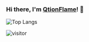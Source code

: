 ### Hi there, I'm [QtionFlame]((https://github.com/qtionflame/))! 👋

![Top Langs](https://github-readme-stats.vercel.app/api/top-langs/?username=qtionflame&layout=compact&hide_border=true&hide=html,css&theme=react&bg_color=011C32)

![visitor](https://visitor-badge.laobi.icu/badge?page_id=qtionflame)







<!--
**qtionflame/qtionflame** is a ✨ _special_ ✨ repository because its `README.md` (this file) appears on your GitHub profile.

Here are some ideas to get you started:

![Top Langs](https://github-readme-stats.vercel.app/api/top-langs/?username=qtionflame&layout=compact&hide_border=true&hide=html,css&theme=react&bg_color=011C32)
![Top Langs](https://github-readme-stats.vercel.app/api/top-langs/?username=qtionflame&langs_count=8&layout=compact&theme=react&hide_border=true&hide=html,css&bg_color=011C32)

- 🔭 I’m currently working on ...
- 🌱 I’m currently learning ...
- 👯 I’m looking to collaborate on ...
- 🤔 I’m looking for help with ...
- 💬 Ask me about ...
- 📫 How to reach me: ...
- 😄 Pronouns: ...
- ⚡ Fun fact: ...
-->

